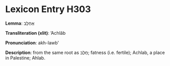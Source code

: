 # Lexicon Entry H303

**Lemma**: אַחְלָב

**Transliteration (xlit)**: ʼAchlâb

**Pronunciation**: akh-lawb'

**Description**:
from the same root as חֶלֶב; fatness (i.e. fertile); Achlab, a place in Palestine; Ahlab.
